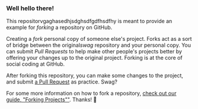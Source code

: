 ### Well hello there!

This repositorvgaghasedhjsdghsdfgdfhsdfhy is meant to provide an example for *forking* a repository on GitHub.

Creating a *fork* personal copy of someone else's project. Forks act as a sort of bridge between the original*swag*  repository and your personal copy. You can submit *Pull Requests* to help make other people's projects better by offering your changes up to the original project. Forking is at the core of social coding at GitHub.

After forking this repository, you can make some changes to the project, and submit [a Pull Request](https://github.com/octocat/Spoon-Knife/pulls) as practice. Swag?

For some more information on how to fork a repository, [check out our guide, "Forking Projects""](http://guides.github.com/overviews/forking/). Thanks! :sparkling_heart:
